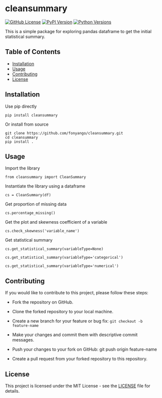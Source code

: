 # cleansummary

[![GitHub License](https://img.shields.io/github/license/fonyango/cleansummary)](https://github.com/fonyango/cleansummary/blob/master/LICENSE)
[![PyPI Version](https://img.shields.io/pypi/v/cleansummary)](https://pypi.org/project/cleansummary/)
[![Python Versions](https://img.shields.io/pypi/pyversions/cleansummary)](https://pypi.org/project/cleansummary/)

This is a simple package for exploring pandas dataframe to get the initial statistical summary.

## Table of Contents

- [Installation](#installation)
- [Usage](#usage)
- [Contributing](#contributing)
- [License](#license)

## Installation

Use pip directly

`pip install cleansummary`

Or install from source

```
git clone https://github.com/fonyango/cleansummary.git
cd cleansummary
pip install .
```

## Usage

Import the library

`from cleansummary import CleanSummary`

Instantiate the library using a dataframe

`cs = CleanSummary(df)`

Get proportion of missing data 

`cs.percentage_missing()`

Get the plot and skewness coefficient of a variable

`cs.check_skewness('variable_name')`

Get statistical summary

```
cs.get_statistical_summary(variableType=None)

cs.get_statistical_summary(variableType='categorical')

cs.get_statistical_summary(variableType='numerical')
```
## Contributing

If you would like to contribute to this project, please follow these steps:

- Fork the repository on GitHub.

- Clone the forked repository to your local machine.

- Create a new branch for your feature or bug fix: `git checkout -b feature-name`

- Make your changes and commit them with descriptive commit messages.

- Push your changes to your fork on GitHub: git push origin feature-name

- Create a pull request from your forked repository to this repository.

## License

This project is licensed under the MIT License - see the [LICENSE](https://github.com/fonyango/cleansummary/blob/master/license.txt) file for details.



